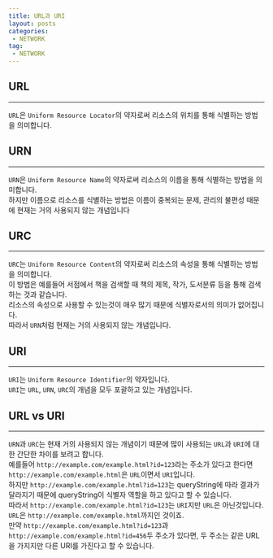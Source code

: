 ```yaml
---
title: URL과 URI
layout: posts
categories:
 - NETWORK
tag:
 - NETWORK
---
```


## __URL__
---
`URL`은 `Uniform Resource Locator`의 약자로써 리소스의 위치를 통해 식별하는 방법을 의미합니다.<br>

## __URN__
---
`URN`은 `Uniform Resource Name`의 약자로써 리소스의 이름을 통해 식별하는 방법을 의미합니다.<br>
하지만 이름으로 리소스를 식별하는 방법은 이름이 중복되는 문제, 관리의 불편성 때문에 현재는 거의 사용되지 않는 개념입니다<br>

## __URC__
---
`URC`는 `Uniform Resource Content`의 약자로써 리소스의 속성을 통해 식별하는 방법을 의미합니다.<br>
이 방법은 예를들어 서점에서 책을 검색할 때 책의 제목, 작가, 도서분류 등을 통해 검색하는 것과 같습니다.<br>
리소스의 속성으로 사용할 수 있는것이 매우 많기 때문에 식별자로서의 의미가 없어집니다.<br>
따라서 `URN`처럼 현재는 거의 사용되지 않는 개념입니다.<br>

## __URI__
---
`URI`는 `Uniform Resource Identifier`의 약자입니다.<br>
`URI`는 `URL`, `URN`, `URC`의 개념을 모두 포괄하고 있는 개념입니다.<br>

## __URL vs URI__
---
`URN`과 `URC`는 현재 거의 사용되지 않는 개념이기 때문에 많이 사용되는 `URL`과 `URI`에 대한 간단한 차이를 보려고 합니다.<br>
예를들어 `http://example.com/example.html?id=123`라는 주소가 있다고 한다면
`http://example.com/example.html`은 `URL`이면서 `URI`입니다.<br>
하지만 `http://example.com/example.html?id=123`는 queryString에 따라 결과가 달라지기 때문에 queryString이 식별자 역할을 하고 있다고 할 수 있습니다.<br>
따라서 `http://example.com/example.html?id=123`는 `URI`지만 `URL`은 아닌것입니다.<br>
`URL`은 `http://example.com/example.html`까지인 것이죠.<br>
만약 `http://example.com/example.html?id=123`과 `http://example.com/example.html?id=456`두 주소가 있다면, 두 주소는 같은 URL을 가지지만 다른 URI를 가진다고 할 수 있습니다.

